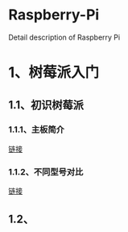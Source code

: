 # Raspberry-Pi
Detail description of Raspberry Pi
# 1、树莓派入门
## 1.1、初识树莓派
### 1.1.1、主板简介
[链接](https://baijiahao.baidu.com/s?id=1588317828844354897&wfr=spider&for=pc)
### 1.1.2、不同型号对比
[链接](https://blog.csdn.net/baidu_31437863/article/details/82942571)
## 1.2、
